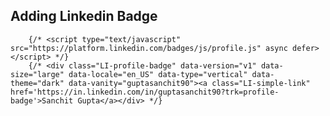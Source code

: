 ## Adding Linkedin Badge

        {/* <script type="text/javascript" src="https://platform.linkedin.com/badges/js/profile.js" async defer></script> */}
        {/* <div class="LI-profile-badge" data-version="v1" data-size="large" data-locale="en_US" data-type="vertical" data-theme="dark" data-vanity="guptasanchit90"><a class="LI-simple-link" href='https://in.linkedin.com/in/guptasanchit90?trk=profile-badge'>Sanchit Gupta</a></div> */}
